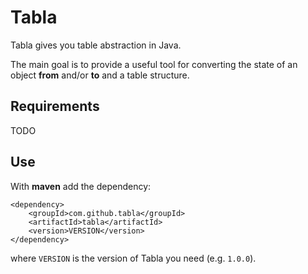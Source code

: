 Tabla
=====

Tabla gives you table abstraction in Java.

The main goal is to provide a useful tool for converting the state of an object **from** and/or **to** and a table structure.



Requirements
------------

TODO



Use
---

With **maven** add the dependency:

    <dependency>
        <groupId>com.github.tabla</groupId>
        <artifactId>tabla</artifactId>
        <version>VERSION</version>
    </dependency>

where `VERSION` is the version of Tabla you need (e.g. `1.0.0`).
